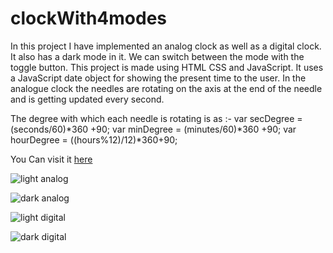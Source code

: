# clockWith4modes

In this project I have implemented an analog clock as well as a digital clock. It also has a dark mode in it. We can switch between the mode with the toggle button. This project is made using HTML CSS and JavaScript. It uses a JavaScript date object for showing the present time to the user. In the analogue clock the needles are rotating on the axis at the end of the needle and is getting updated every second.

The degree with which each needle is rotating is as :-
    var secDegree = (seconds/60)*360 +90;
    var minDegree = (minutes/60)*360 +90;
    var hourDegree = ((hours%12)/12)*360+90;
    
 You Can visit it [here](https://adityabanotra.github.io/clockWith4modes/)   
 
 
    
 ![light analog](https://user-images.githubusercontent.com/71438721/110781595-1c7e3e80-828c-11eb-9096-473ac21edc15.png)
 
    
 ![dark analog](https://user-images.githubusercontent.com/71438721/110781641-2acc5a80-828c-11eb-80fc-4c43fc30c5ca.png)
 
    
![light digital](https://user-images.githubusercontent.com/71438721/110781646-2c961e00-828c-11eb-8333-8a0c014326ae.png)


![dark digital](https://user-images.githubusercontent.com/71438721/110781651-2dc74b00-828c-11eb-81d4-511fd627e9fe.png)

